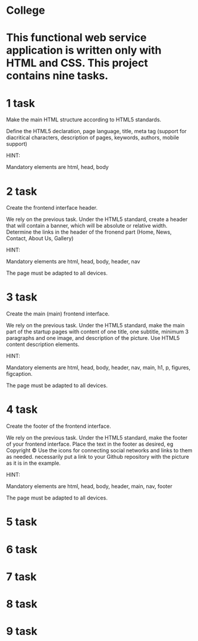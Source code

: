 # College
#
# This functional web service application is written only with HTML and CSS. This project contains nine tasks. 
#
# 1 task
Make the main HTML structure according to HTML5 standards.

Define the HTML5 declaration, page language, title, meta tag (support for diacritical characters,
description of pages, keywords, authors, mobile support)

HINT:

Mandatory elements are html, head, body

# 2 task 
Create the frontend interface header.

We rely on the previous task. Under the HTML5 standard, create a header that will
contain a banner, which will be absolute or relative width. Determine the links in the header of the fronend
part (Home, News, Contact, About Us, Gallery)

HINT:

Mandatory elements are html, head, body, header, nav

The page must be adapted to all devices.

# 3 task 
Create the main (main) frontend interface.

We rely on the previous task. Under the HTML5 standard, make the main part of the startup
pages with content of one title, one subtitle, minimum 3 paragraphs and one image,
and description of the picture. Use HTML5 content description elements.

HINT:

Mandatory elements are html, head, body, header, nav, main, h1, p, figures, figcaption. 

The page must be adapted to all devices.

# 4 task 
Create the footer of the frontend interface.

We rely on the previous task. Under the HTML5 standard, make the footer of your frontend
interface. Place the text in the footer as desired, eg Copyright ©
Use the icons for connecting social networks and links to them as needed. necessarily
put a link to your Github repository with the picture as it is in the example.

HINT:

Mandatory elements are html, head, body, header, main, nav, footer

The page must be adapted to all devices.

# 5 task 
# 6 task
# 7 task
# 8 task
# 9 task
